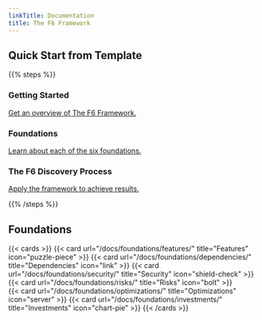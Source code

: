 ```yaml
---
linkTitle: Documentation
title: The F6 Framework
---
```


## Quick Start from Template

{{% steps %}}

### Getting Started

[Get an overview of The F6 Framework.](/docs/getting-started/)

### Foundations

[Learn about each of the six foundations.](/docs/foundations/)

### The F6 Discovery Process

[Apply the framework to achieve results.](/docs/foundations/f6-discovery-process)

{{% /steps %}}

## Foundations

{{< cards >}}
  {{< card url="/docs/foundations/features/" title="Features" icon="puzzle-piece" >}}
  {{< card url="/docs/foundations/dependencies/" title="Dependencies" icon="link" >}}
  {{< card url="/docs/foundations/security/" title="Security" icon="shield-check" >}}
  {{< card url="/docs/foundations/risks/" title="Risks" icon="bolt" >}}  
  {{< card url="/docs/foundations/optimizations/" title="Optimizations" icon="server" >}}
  {{< card url="/docs/foundations/investments/" title="Investments" icon="chart-pie" >}}
{{< /cards >}}